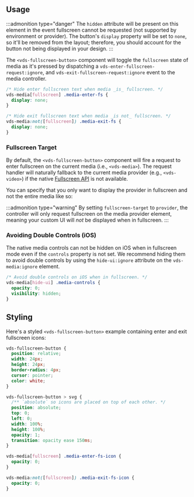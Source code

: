 ## Usage

:::admonition type="danger"
The `hidden` attribute will be present on this element in the event fullscreen cannot be
requested (not supported by environment or provider). The button's `display` property will be
set to `none`, so it'll be removed from the layout; therefore, you should account for the button
not being displayed in your design.
:::

The `<vds-fullscreen-button>` component will toggle the `fullscreen` state of media as it's pressed by
dispatching a `vds-enter-fullscreen-request:ignore`, and `vds-exit-fullscreen-request:ignore`
event to the media controller.

<slot name="usage" />

```css copy
/* Hide enter fullscreen text when media _is_ fullscreen. */
vds-media[fullscreen] .media-enter-fs {
  display: none;
}

/* Hide exit fullscreen text when media _is not_ fullscreen. */
vds-media:not([fullscreen]) .media-exit-fs {
  display: none;
}
```

### Fullscreen Target

By default, the `<vds-fullscreen-button>` component will fire a request to enter fullscreen
on the current media (i.e., `<vds-media>`). The request handler will naturally fallback to the current
media provider (e.g., `<vds-video>`) if the native
[Fullscreen API](https://developer.mozilla.org/en-US/docs/Web/API/Fullscreen_API) is not available.

You can specify that you only want to display the provider in fullscreen and not the entire media
like so:

<slot name="fullscreen-target" />

:::admonition type="warning"
By setting `fullscreen-target` to `provider`, the controller will only request fullscreen on the
media provider element, meaning your custom UI will _not_ be displayed when in fullscreen.
:::

### Avoiding Double Controls (iOS)

The native media controls can not be hidden on iOS when in fullscreen mode even if the `controls`
property is not set. We recommend hiding them to avoid double controls by using the
`hide-ui:ignore` attribute on the `vds-media:ignore` element.

```css
/* Avoid double controls on iOS when in fullscreen. */
vds-media[hide-ui] .media-controls {
  opacity: 0;
  visibility: hidden;
}
```

## Styling

Here's a styled `<vds-fullscreen-button>` example containing enter and exit fullscreen icons:

<slot name="styling" />

```css copy
vds-fullscreen-button {
  position: relative;
  width: 24px;
  height: 24px;
  border-radius: 4px;
  cursor: pointer;
  color: white;
}

vds-fullscreen-button > svg {
  /** `absolute` so icons are placed on top of each other. */
  position: absolute;
  top: 0;
  left: 0;
  width: 100%;
  height: 100%;
  opacity: 1;
  transition: opacity ease 150ms;
}

vds-media[fullscreen] .media-enter-fs-icon {
  opacity: 0;
}

vds-media:not([fullscreen]) .media-exit-fs-icon {
  opacity: 0;
}
```

